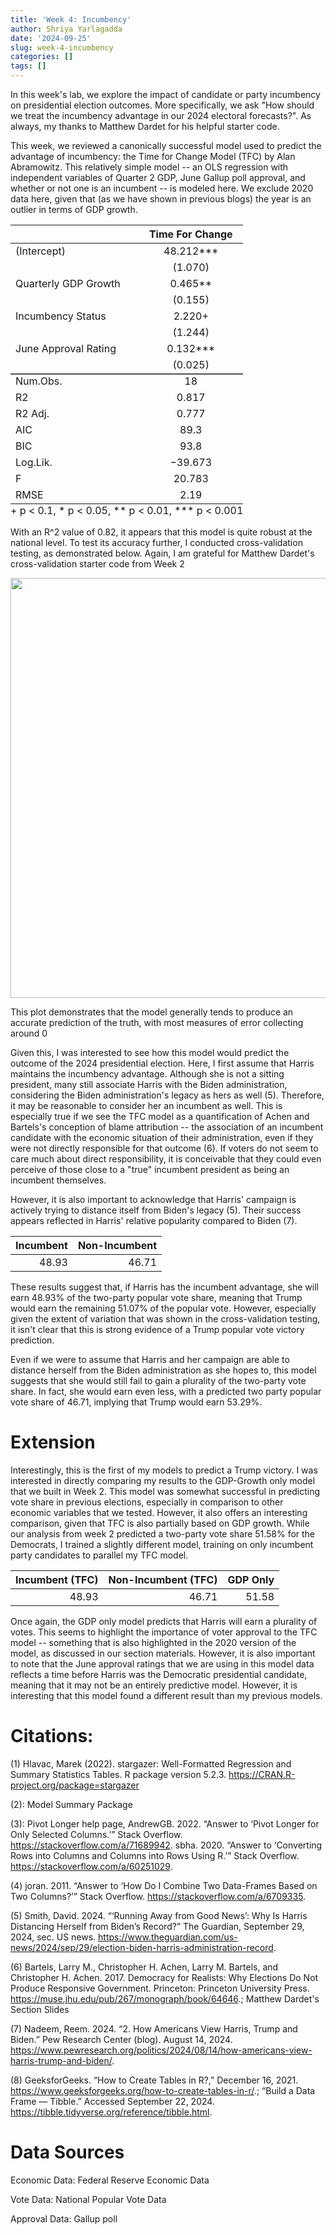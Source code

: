 ```yaml
---
title: 'Week 4: Incumbency'
author: Shriya Yarlagadda
date: '2024-09-25'
slug: week-4-incumbency
categories: []
tags: []
---
```

<script src="{{< blogdown/postref >}}index_files/kePrint/kePrint.js"></script>
<link href="{{< blogdown/postref >}}index_files/lightable/lightable.css" rel="stylesheet" />

In this week's lab, we explore the impact of candidate or party incumbency on presidential election outcomes. More specifically, we ask "How should we treat the incumbency advantage in our 2024 electoral forecasts?". As always, my thanks to Matthew Dardet for his helpful starter code.




This week, we reviewed a canonically successful model used to predict the advantage of incumbency: the Time for Change Model (TFC) by Alan Abramowitz. This relatively simple model -- an OLS regression with independent variables of Quarter 2 GDP, June Gallup poll approval, and whether or not one is an incumbent -- is modeled here. We exclude 2020 data here, given that (as we have shown in previous blogs) the year is an outlier in terms of GDP growth.

<table style="NAborder-bottom: 0; width: auto !important; margin-left: auto; margin-right: auto;" class="table">
 <thead>
  <tr>
   <th style="text-align:left;">   </th>
   <th style="text-align:center;"> Time For Change </th>
  </tr>
 </thead>
<tbody>
  <tr>
   <td style="text-align:left;"> (Intercept) </td>
   <td style="text-align:center;"> 48.212*** </td>
  </tr>
  <tr>
   <td style="text-align:left;">  </td>
   <td style="text-align:center;"> (1.070) </td>
  </tr>
  <tr>
   <td style="text-align:left;"> Quarterly GDP Growth </td>
   <td style="text-align:center;"> 0.465** </td>
  </tr>
  <tr>
   <td style="text-align:left;">  </td>
   <td style="text-align:center;"> (0.155) </td>
  </tr>
  <tr>
   <td style="text-align:left;"> Incumbency Status </td>
   <td style="text-align:center;"> 2.220+ </td>
  </tr>
  <tr>
   <td style="text-align:left;">  </td>
   <td style="text-align:center;"> (1.244) </td>
  </tr>
  <tr>
   <td style="text-align:left;"> June Approval Rating </td>
   <td style="text-align:center;"> 0.132*** </td>
  </tr>
  <tr>
   <td style="text-align:left;box-shadow: 0px 1.5px">  </td>
   <td style="text-align:center;box-shadow: 0px 1.5px"> (0.025) </td>
  </tr>
  <tr>
   <td style="text-align:left;"> Num.Obs. </td>
   <td style="text-align:center;"> 18 </td>
  </tr>
  <tr>
   <td style="text-align:left;"> R2 </td>
   <td style="text-align:center;"> 0.817 </td>
  </tr>
  <tr>
   <td style="text-align:left;"> R2 Adj. </td>
   <td style="text-align:center;"> 0.777 </td>
  </tr>
  <tr>
   <td style="text-align:left;"> AIC </td>
   <td style="text-align:center;"> 89.3 </td>
  </tr>
  <tr>
   <td style="text-align:left;"> BIC </td>
   <td style="text-align:center;"> 93.8 </td>
  </tr>
  <tr>
   <td style="text-align:left;"> Log.Lik. </td>
   <td style="text-align:center;"> −39.673 </td>
  </tr>
  <tr>
   <td style="text-align:left;"> F </td>
   <td style="text-align:center;"> 20.783 </td>
  </tr>
  <tr>
   <td style="text-align:left;"> RMSE </td>
   <td style="text-align:center;"> 2.19 </td>
  </tr>
</tbody>
<tfoot><tr><td style="padding: 0; " colspan="100%">
<sup></sup> + p &lt; 0.1, * p &lt; 0.05, ** p &lt; 0.01, *** p &lt; 0.001</td></tr></tfoot>
</table>

With an R^2 value of 0.82, it appears that this model is quite robust at the national level. To test its accuracy further, I conducted cross-validation testing, as demonstrated below. Again, I am grateful for Matthew Dardet's cross-validation starter code from Week 2 

<img src="{{< blogdown/postref >}}index_files/figure-html/unnamed-chunk-3-1.png" width="672" />

This plot demonstrates that the model generally tends to produce an accurate prediction of the truth, with most measures of error collecting around 0

Given this, I was interested to see how this model would predict the outcome of the 2024 presidential election. Here, I first assume that Harris maintains the incumbency advantage. Although she is not a sitting president, many still associate Harris with the Biden administration, considering the Biden administration's legacy as hers as well (5). Therefore, it may be reasonable to consider her an incumbent as well. This is especially true if we see the TFC model as a quantification of Achen and Bartels's conception of blame attribution -- the association of an incumbent candidate with the economic situation of their administration, even if they were not directly responsible for that outcome (6). If voters do not seem to care much about direct responsibility, it is conceivable that they could even perceive of those close to a "true" incumbent president as being an incumbent themselves.

However, it is also important to acknowledge that Harris' campaign is actively trying to distance itself from Biden's legacy (5). Their success appears reflected in Harris' relative popularity compared to Biden (7). 


| Incumbent| Non-Incumbent|
|---------:|-------------:|
|     48.93|         46.71|

These results suggest that, if Harris has the incumbent advantage, she will earn 48.93% of the two-party popular vote share, meaning that Trump would earn the remaining 51.07% of the popular vote. However, especially given the extent of variation that was shown in the cross-validation testing, it isn't clear that this is strong evidence of a Trump popular vote victory prediction.

Even if we were to assume that Harris and her campaign are able to distance herself from the Biden administration as she hopes to, this model suggests that she would still fail to gain a plurality of the two-party vote share. In fact, she would earn even less, with a predicted two party popular vote share of 46.71, implying that Trump would earn 53.29%. 

# Extension 

Interestingly, this is the first of my models to predict a Trump victory. I was interested in directly comparing my results to the GDP-Growth only model that we built in Week 2. This model was somewhat successful in predicting vote share in previous elections, especially in comparison to other economic variables that we tested. However, it also offers an interesting comparison, given that TFC is also partially based on GDP growth. While our analysis from week 2 predicted a two-party vote share 51.58% for the Democrats, I trained a slightly different model, training on only incumbent party candidates to parallel my TFC model. 


| Incumbent (TFC)| Non-Incumbent (TFC)| GDP Only|
|---------------:|-------------------:|--------:|
|           48.93|               46.71|    51.58|

Once again, the GDP only model predicts that Harris will earn a plurality of votes. This seems to highlight the importance of voter approval to the TFC model -- something that is also highlighted in the 2020 version of the model, as discussed in our section materials. However, it is also important to note that the June approval ratings that we are using in this model data reflects a time before Harris was the Democratic presidential candidate, meaning that it may not be an entirely predictive model. However, it is interesting that this model found a different result than my previous models.

# Citations:
 
 (1) Hlavac, Marek (2022). stargazer: Well-Formatted Regression and Summary Statistics Tables.
 R package version 5.2.3. https://CRAN.R-project.org/package=stargazer 
 
 (2): Model Summary Package
 
 (3): Pivot Longer help page, AndrewGB. 2022. “Answer to ‘Pivot Longer for Only Selected Columns.’” Stack Overflow. https://stackoverflow.com/a/71689942.
sbha. 2020. “Answer to ‘Converting Rows into Columns and Columns into Rows Using R.’” Stack Overflow. https://stackoverflow.com/a/60251029.

(4) joran. 2011. “Answer to ‘How Do I Combine Two Data-Frames Based on Two Columns?’” Stack Overflow. https://stackoverflow.com/a/6709335.

(5) Smith, David. 2024. “‘Running Away from Good News’: Why Is Harris Distancing Herself from Biden’s Record?” The Guardian, September 29, 2024, sec. US news. https://www.theguardian.com/us-news/2024/sep/29/election-biden-harris-administration-record.

(6) Bartels, Larry M., Christopher H. Achen, Larry M. Bartels, and Christopher H. Achen. 2017. Democracy for Realists: Why Elections Do Not Produce Responsive Government. Princeton: Princeton University Press. https://muse.jhu.edu/pub/267/monograph/book/64646.; Matthew Dardet's Section Slides

(7) Nadeem, Reem. 2024. “2. How Americans View Harris, Trump and Biden.” Pew Research Center (blog). August 14, 2024. https://www.pewresearch.org/politics/2024/08/14/how-americans-view-harris-trump-and-biden/.

(8) GeeksforGeeks. “How to Create Tables in R?,” December 16, 2021. https://www.geeksforgeeks.org/how-to-create-tables-in-r/.; “Build a Data Frame — Tibble.” Accessed September 22, 2024. https://tibble.tidyverse.org/reference/tibble.html.

# Data Sources

Economic Data: Federal Reserve Economic Data

Vote Data: National Popular Vote Data

Approval Data: Gallup poll



